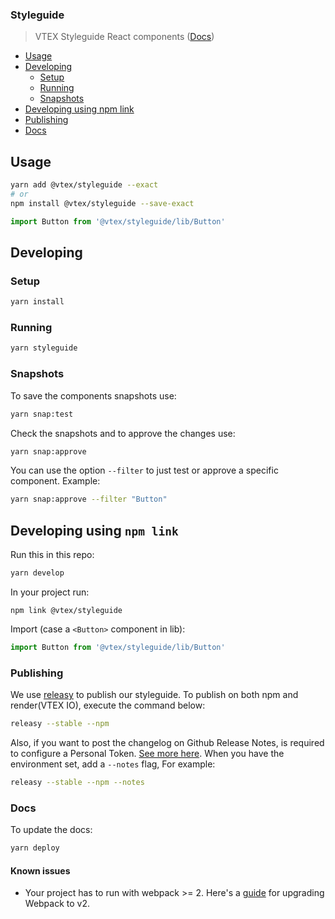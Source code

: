 ### Styleguide

> VTEX Styleguide React components ([Docs](https://vtex.github.io/styleguide))

- [Usage](#usage)
- [Developing](#developing)
  -  [Setup](#setup)
  -  [Running](#running)
  -  [Snapshots](#snapshots)
- [Developing using npm link](#developing-using-npm-link)
- [Publishing](#publishing)
- [Docs](#docs)

## Usage

```sh
yarn add @vtex/styleguide --exact
# or
npm install @vtex/styleguide --save-exact
```

```js
import Button from '@vtex/styleguide/lib/Button'
```

## Developing

### Setup

```sh
yarn install
```

### Running

```sh
yarn styleguide
```

### Snapshots

To save the components snapshots use:

```sh
yarn snap:test
```

Check the snapshots and to approve the changes use:

```sh
yarn snap:approve
```

You can use the option `--filter` to just test or approve a specific component. Example:

```sh
yarn snap:approve --filter "Button"
```

## Developing using `npm link`

Run this in this repo:

```sh
yarn develop
```

In your project run:

```
npm link @vtex/styleguide
```

Import (case a `<Button>` component in lib):

```js
import Button from '@vtex/styleguide/lib/Button'
```

### Publishing

We use [releasy](https://www.npmjs.com/package/releasy) to publish our styleguide. To publish on both npm and render(VTEX IO), execute the command below: 

```sh
releasy --stable --npm 
```

Also, if you want to post the changelog on Github Release Notes, is required to configure a Personal Token. [See more here](https://www.npmjs.com/package/releasy#settings). When you have the environment set, add a `--notes` flag, For example: 

```sh
releasy --stable --npm --notes
```

### Docs

To update the docs:

```sh
yarn deploy
```

#### Known issues

* Your project has to run with webpack >= 2. Here's a [guide](https://webpack.js.org/migrate/3/) for upgrading Webpack to v2.

